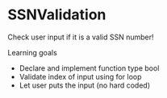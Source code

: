 # SSNValidation
Check user input if it is a valid SSN number!

Learning goals
- Declare and implement function type bool
- Validate index of input using for loop
- Let user puts the input (no hard coded)
